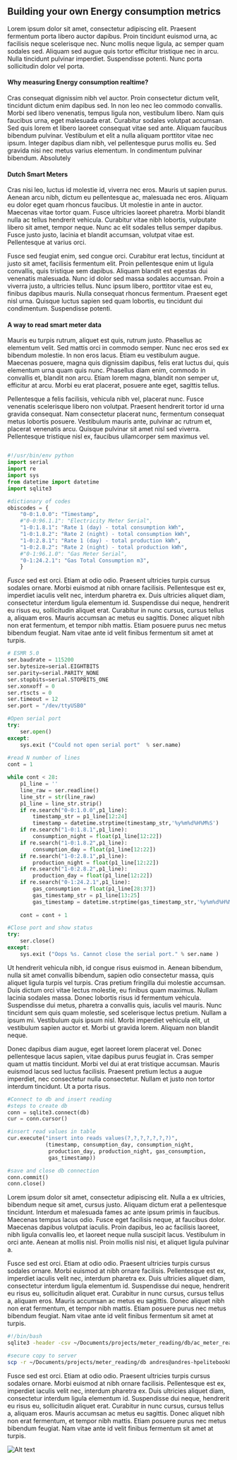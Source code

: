 ## Building your own Energy consumption metrics

Lorem ipsum dolor sit amet, consectetur adipiscing elit. Praesent fermentum porta libero auctor dapibus. Proin tincidunt euismod urna, ac facilisis neque scelerisque nec. Nunc mollis neque ligula, ac semper quam sodales sed. Aliquam sed augue quis tortor efficitur tristique nec in arcu. Nulla tincidunt pulvinar imperdiet. Suspendisse potenti. Nunc porta sollicitudin dolor vel porta. 

#### Why measuring Energy consumption realtime?

Cras consequat dignissim nibh vel auctor. Proin consectetur dictum velit, tincidunt dictum enim dapibus sed. In non leo nec leo commodo convallis. Morbi sed libero venenatis, tempus ligula non, vestibulum libero. Nam quis faucibus urna, eget malesuada erat. Curabitur sodales volutpat accumsan. Sed quis lorem et libero laoreet consequat vitae sed ante. Aliquam faucibus bibendum pulvinar. Vestibulum et elit a nulla aliquam porttitor vitae nec ipsum. Integer dapibus diam nibh, vel pellentesque purus mollis eu. Sed gravida nisi nec metus varius elementum. In condimentum pulvinar bibendum. Absolutely

#### Dutch Smart Meters
Cras nisi leo, luctus id molestie id, viverra nec eros. Mauris ut sapien purus. Aenean arcu nibh, dictum eu pellentesque ac, malesuada nec eros. Aliquam eu dolor eget quam rhoncus faucibus. Ut molestie in ante in auctor. Maecenas vitae tortor quam. Fusce ultricies laoreet pharetra. Morbi blandit nulla ac tellus hendrerit vehicula. Curabitur vitae nibh lobortis, vulputate libero sit amet, tempor neque. Nunc ac elit sodales tellus semper dapibus. Fusce justo justo, lacinia et blandit accumsan, volutpat vitae est. Pellentesque at varius orci. 

Fusce sed feugiat enim, sed congue orci. Curabitur erat lectus, tincidunt at justo sit amet, facilisis fermentum elit. Proin pellentesque enim ut ligula convallis, quis tristique sem dapibus. Aliquam blandit est egestas dui venenatis malesuada. Nunc id dolor sed massa sodales accumsan. Proin a viverra justo, a ultricies tellus. Nunc ipsum libero, porttitor vitae est eu, finibus dapibus mauris. Nulla consequat rhoncus fermentum. Praesent eget nisl urna. Quisque luctus sapien sed quam lobortis, eu tincidunt dui condimentum. Suspendisse potenti. 

#### A way to read smart meter data
Mauris eu turpis rutrum, aliquet est quis, rutrum justo. Phasellus ac elementum velit. Sed mattis orci in commodo semper. Nunc nec eros sed ex bibendum molestie. In non eros lacus. Etiam eu vestibulum augue. Maecenas posuere, magna quis dignissim dapibus, felis erat luctus dui, quis elementum urna quam quis nunc. Phasellus diam enim, commodo in convallis et, blandit non arcu. Etiam lorem magna, blandit non semper ut, efficitur at arcu. Morbi eu erat placerat, posuere ante eget, sagittis tellus. 

Pellentesque a felis facilisis, vehicula nibh vel, placerat nunc. Fusce venenatis scelerisque libero non volutpat. Praesent hendrerit tortor id urna gravida consequat. Nam consectetur placerat nunc, fermentum consequat metus lobortis posuere. Vestibulum mauris ante, pulvinar ac rutrum et, placerat venenatis arcu. Quisque pulvinar sit amet nisl sed viverra. Pellentesque tristique nisl ex, faucibus ullamcorper sem maximus vel. 

```python

```

```python
#!/usr/bin/env python
import serial
import re
import sys
from datetime import datetime
import sqlite3

#dictionary of codes
obiscodes = {
    "0-0:1.0.0": "Timestamp",
    #"0-0:96.1.1": "Electricity Meter Serial",
    "1-0:1.8.1": "Rate 1 (day) - total consumption kWh",
    "1-0:1.8.2": "Rate 2 (night) - total consumption kWh",
    "1-0:2.8.1": "Rate 1 (day) - total production kWh",
    "1-0:2.8.2": "Rate 2 (night) - total production kWh",
    #"0-1:96.1.0": "Gas Meter Serial",
    "0-1:24.2.1": "Gas Total Consumption m3",
    }
```

*Fusce* sed est orci. Etiam at odio odio. Praesent ultricies turpis cursus sodales ornare. Morbi euismod at nibh ornare facilisis. Pellentesque  est ex, imperdiet iaculis velit nec, interdum pharetra ex. Duis  ultricies aliquet diam, consectetur interdum ligula elementum id.  Suspendisse dui neque, hendrerit eu risus eu, sollicitudin aliquet erat. Curabitur in nunc cursus, cursus tellus a, aliquam eros. Mauris  accumsan ac metus eu sagittis. Donec aliquet nibh non erat fermentum, et tempor nibh mattis. Etiam posuere purus nec metus bibendum feugiat. Nam vitae ante id velit finibus fermentum sit amet at turpis.

```python
# ESMR 5.0
ser.baudrate = 115200
ser.bytesize=serial.EIGHTBITS
ser.parity=serial.PARITY_NONE
ser.stopbits=serial.STOPBITS_ONE
ser.xonxoff = 0
ser.rtscts = 0
ser.timeout = 12
ser.port = "/dev/ttyUSB0"

#Open serial port
try:
    ser.open()
except:
    sys.exit ("Could not open serial port"  % ser.name)
    
#read N number of lines
cont = 1

while cont < 28:
    p1_line = ''
    line_raw = ser.readline()
    line_str = str(line_raw)
    p1_line = line_str.strip()
    if re.search("0-0:1.0.0",p1_line):
        timestamp_str = p1_line[12:24]
        timestamp = datetime.strptime(timestamp_str,'%y%m%d%H%M%S')
    if re.search("1-0:1.8.1",p1_line):
        consumption_night = float(p1_line[12:22])
    if re.search("1-0:1.8.2",p1_line):
        consumption_day = float(p1_line[12:22])
    if re.search("1-0:2.8.1",p1_line):
        production_night = float(p1_line[12:22])
    if re.search("1-0:2.8.2",p1_line):
        production_day = float(p1_line[12:22])
    if re.search("0-1:24.2.1",p1_line):
        gas_consumption = float(p1_line[28:37])
        gas_timestamp_str = p1_line[13:25]
        gas_timestamp = datetime.strptime(gas_timestamp_str,'%y%m%d%H%M%S')
        
    cont = cont + 1

#Close port and show status
try:
    ser.close()
except:
    sys.exit ("Oops %s. Cannot close the serial port." % ser.name )
```

Ut hendrerit vehicula nibh, id congue risus euismod in. Aenean bibendum, nulla sit amet convallis bibendum, sapien odio consectetur massa, quis  aliquet ligula turpis vel turpis. Cras pretium fringilla dui molestie  accumsan. Duis dictum orci vitae lectus molestie, eu finibus quam  maximus. Nullam lacinia sodales massa. Donec lobortis risus id fermentum vehicula. Suspendisse dui metus, pharetra a convallis quis, iaculis vel mauris. Nunc tincidunt sem quis quam molestie, sed scelerisque lectus  pretium. Nullam a ipsum mi. Vestibulum quis ipsum nisl. Morbi imperdiet  vehicula elit, ut vestibulum sapien auctor et. Morbi ut gravida lorem.  Aliquam non blandit neque.

Donec dapibus diam augue, eget laoreet lorem placerat vel. Donec  pellentesque lacus sapien, vitae dapibus purus feugiat in. Cras semper  quam ut mattis tincidunt. Morbi vel dui at erat tristique accumsan.  Mauris euismod lacus sed luctus facilisis. Praesent pretium lectus a  augue imperdiet, nec consectetur nulla consectetur. Nullam et justo non  tortor interdum tincidunt. Ut a porta risus.

```python
#Connect to db and insert reading
#steps to create db
conn = sqlite3.connect(db)
cur = conn.cursor()

#insert read values in table
cur.execute("insert into reads values(?,?,?,?,?,?,?)",
            (timestamp, consumption_day, consumption_night,
             production_day, production_night, gas_consumption,
             gas_timestamp))

#save and close db connection
conn.commit()
conn.close()
```

Lorem ipsum dolor sit amet, consectetur adipiscing elit. Nulla a ex  ultricies, bibendum neque sit amet, cursus justo. Aliquam dictum erat a  pellentesque tincidunt. Interdum et malesuada fames ac ante ipsum primis in faucibus. Maecenas tempus lacus odio. Fusce eget facilisis neque, at faucibus dolor. Maecenas dapibus volutpat iaculis. Proin dapibus, leo  ac facilisis laoreet, nibh ligula convallis leo, et laoreet neque nulla  suscipit lacus. Vestibulum in orci ante. Aenean at mollis nisl. Proin  mollis nisl nisi, et aliquet ligula pulvinar a.

Fusce sed est orci. Etiam at odio odio. Praesent ultricies turpis cursus sodales ornare. Morbi euismod at nibh ornare facilisis. Pellentesque  est ex, imperdiet iaculis velit nec, interdum pharetra ex. Duis  ultricies aliquet diam, consectetur interdum ligula elementum id.  Suspendisse dui neque, hendrerit eu risus eu, sollicitudin aliquet erat. Curabitur in nunc cursus, cursus tellus a, aliquam eros. Mauris  accumsan ac metus eu sagittis. Donec aliquet nibh non erat fermentum, et tempor nibh mattis. Etiam posuere purus nec metus bibendum feugiat. Nam vitae ante id velit finibus fermentum sit amet at turpis.

```bash
#!/bin/bash
sqlite3 -header -csv ~/Documents/projects/meter_reading/db/ac_meter_read.db "select * from reads;" > ~/Documents/projects/meter_reading/db/data.csv

#secure copy to server
scp -r ~/Documents/projects/meter_reading/db andres@andres-hpelitebook8560w:~/Documents/meter_reading/
```
Fusce sed est orci. Etiam at odio odio. Praesent ultricies turpis cursus sodales ornare. Morbi euismod at nibh ornare facilisis. Pellentesque  est ex, imperdiet iaculis velit nec, interdum pharetra ex. Duis  ultricies aliquet diam, consectetur interdum ligula elementum id.  Suspendisse dui neque, hendrerit eu risus eu, sollicitudin aliquet erat. Curabitur in nunc cursus, cursus tellus a, aliquam eros. Mauris  accumsan ac metus eu sagittis. Donec aliquet nibh non erat fermentum, et tempor nibh mattis. Etiam posuere purus nec metus bibendum feugiat. Nam vitae ante id velit finibus fermentum sit amet at turpis.

![Alt text](https://file%2B.vscode-resource.vscode-cdn.net/home/andres/Documents/meter_reading/post%20writeup/subplot_electricity.png?version%3D1668858387600)
